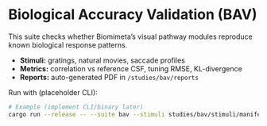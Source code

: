# Biological Accuracy Validation (BAV)

This suite checks whether Biomimeta’s visual pathway modules reproduce
known biological response patterns.

- **Stimuli:** gratings, natural movies, saccade profiles
- **Metrics:** correlation vs reference CSF, tuning RMSE, KL-divergence
- **Reports:** auto-generated PDF in `/studies/bav/reports`

Run with (placeholder CLI):
```bash
# Example (implement CLI/binary later)
cargo run --release -- --suite bav --stimuli studies/bav/stimuli/manifest.yaml
